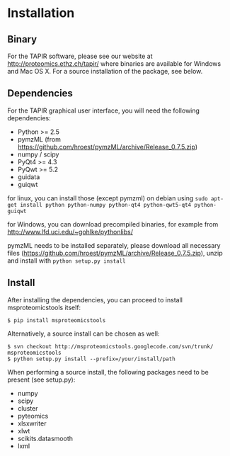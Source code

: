 # Installation #

## Binary ##

For the TAPIR software, please see our website at http://proteomics.ethz.ch/tapir/ where binaries are available for Windows and Mac OS X. For a source installation of the package, see below.

## Dependencies ##

For the TAPIR graphical user interface, you will need the following dependencies:

  * Python >= 2.5
  * pymzML (from https://github.com/hroest/pymzML/archive/Release_0.7.5.zip)
  * numpy / scipy
  * PyQt4 >= 4.3
  * PyQwt >= 5.2
  * guidata
  * guiqwt

for linux, you can install those (except pymzml) on debian using `sudo apt-get install python python-numpy python-qt4 python-qwt5-qt4 python-guiqwt`

for Windows, you can download precompiled binaries, for example from http://www.lfd.uci.edu/~gohlke/pythonlibs/

pymzML needs to be installed separately, please download all necessary files (https://github.com/hroest/pymzML/archive/Release_0.7.5.zip), unzip and install with `python setup.py install`

## Install ##

After installing the dependencies, you can proceed to install msproteomicstools itself:

```
$ pip install msproteomicstools
```

Alternatively, a source install can be chosen as well:
```
$ svn checkout http://msproteomicstools.googlecode.com/svn/trunk/ msproteomicstools
$ python setup.py install --prefix=/your/install/path 
```

When performing a source install, the following packages need to be present (see setup.py):
  * numpy
  * scipy
  * cluster
  * pyteomics
  * xlsxwriter
  * xlwt
  * scikits.datasmooth
  * lxml



